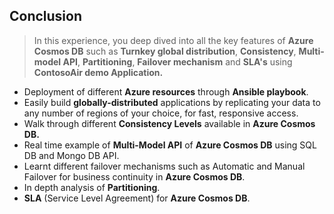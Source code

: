 ## Conclusion

  > In this experience, you deep dived into all the key features of **Azure Cosmos DB** such as **Turnkey global distribution**, **Consistency**, **Multi-model API**, **Partitioning**, **Failover mechanism** and **SLA's** using **ContosoAir demo Application.**

- Deployment of different **Azure resources** through **Ansible playbook**.
- Easily build **globally-distributed** applications by replicating your data to any number of regions of your choice, for fast, responsive access.
- Walk through different **Consistency Levels** available in **Azure Cosmos DB.**
- Real time example of **Multi-Model API** of **Azure Cosmos DB** using SQL DB and Mongo DB API.
- Learnt different failover mechanisms such as Automatic and Manual Failover for business continuity in **Azure Cosmos DB**.
- In depth analysis of **Partitioning**.
- **SLA** (Service Level Agreement) for **Azure Cosmos DB**.